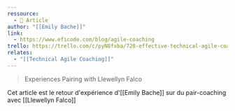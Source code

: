 ```yaml
---
ressource:
  - 📰 Article
author: "[[Emily Bache]]"
link:
  - https://www.eficode.com/blog/agile-coaching
trello: https://trello.com/c/pyN8fxba/728-effective-technical-agile-coaching-emily-bache
relates:
  - "[[Technical Agile Coaching]]"
---
```

> Experiences Pairing with Llewellyn Falco

Cet article est le retour d'expérience d'[[Emily Bache]] sur du pair-coaching avec [[Llewellyn Falco]]
